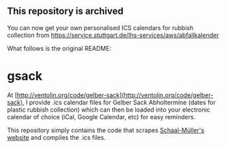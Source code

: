 ## This repository is archived

You can now get your own personalised ICS calendars for rubbish collection from https://service.stuttgart.de/lhs-services/aws/abfallkalender

What follows is the original README:

# gsack

At [http://ventolin.org/code/gelber-sack](http://ventolin.org/code/gelber-sack), I provide .ics calendar files for Gelber Sack Abholtermine (dates for plastic rubbish collection) which can then be loaded into your electronic calendar of choice (iCal, Google Calendar, etc) for easy reminders. 

This repository simply contains the code that scrapes [Schaal-Müller's website](http://www.schaal-mueller.de/GelberSackinStuttgart.aspx) and compiles the .ics files.
